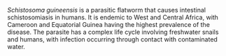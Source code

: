 *Schistosoma guineensis* is a parasitic flatworm that causes intestinal schistosomiasis in humans. It is endemic to West and Central Africa, with Cameroon and Equatorial Guinea having the highest prevalence of the disease. The parasite has a complex life cycle involving freshwater snails and humans, with infection occurring through contact with contaminated water.
